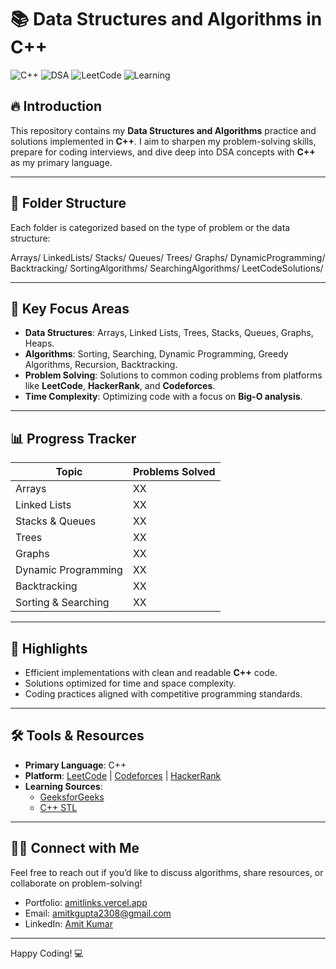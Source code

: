 # 📚 Data Structures and Algorithms in C++

![C++](https://img.shields.io/badge/Language-C%2B%2B-%2300599c.svg?style=flat&logo=c%2B%2B)
![DSA](https://img.shields.io/badge/DSA-Focus-brightgreen.svg?style=flat&logo=leetcode)
![LeetCode](https://img.shields.io/badge/Platform-LeetCode-orange?style=flat&logo=leetcode)
![Learning](https://img.shields.io/badge/Status-Learning-blue?style=flat&logo=cplusplus)

## 🔥 Introduction
This repository contains my **Data Structures and Algorithms** practice and solutions implemented in **C++**. I aim to sharpen my problem-solving skills, prepare for coding interviews, and dive deep into DSA concepts with **C++** as my primary language.

---

## 📂 Folder Structure
Each folder is categorized based on the type of problem or the data structure:

Arrays/
LinkedLists/
Stacks/
Queues/
Trees/
Graphs/
DynamicProgramming/
Backtracking/
SortingAlgorithms/
SearchingAlgorithms/
LeetCodeSolutions/

---

## 🚀 Key Focus Areas
- **Data Structures**: Arrays, Linked Lists, Trees, Stacks, Queues, Graphs, Heaps.
- **Algorithms**: Sorting, Searching, Dynamic Programming, Greedy Algorithms, Recursion, Backtracking.
- **Problem Solving**: Solutions to common coding problems from platforms like **LeetCode**, **HackerRank**, and **Codeforces**.
- **Time Complexity**: Optimizing code with a focus on **Big-O analysis**.

---

## 📊 Progress Tracker
| Topic             | Problems Solved |
|-------------------|-----------------|
| Arrays            | XX              |
| Linked Lists      | XX              |
| Stacks & Queues   | XX              |
| Trees             | XX              |
| Graphs            | XX              |
| Dynamic Programming| XX             |
| Backtracking      | XX              |
| Sorting & Searching| XX             |

---

## 🌟 Highlights
- Efficient implementations with clean and readable **C++** code.
- Solutions optimized for time and space complexity.
- Coding practices aligned with competitive programming standards.

---

## 🛠️ Tools & Resources
- **Primary Language**: C++
- **Platform**: [LeetCode](https://leetcode.com/) | [Codeforces](https://codeforces.com/) | [HackerRank](https://www.hackerrank.com/)
- **Learning Sources**: 
  - [GeeksforGeeks](https://www.geeksforgeeks.org/)
  - [C++ STL](https://www.cplusplus.com/reference/stl/)

---

## 🧑‍💻 Connect with Me
Feel free to reach out if you’d like to discuss algorithms, share resources, or collaborate on problem-solving!

- Portfolio: [amitlinks.vercel.app](https://amitlinks.vercel.app)
- Email: [amitkgupta2308@gmail.com](mailto:amitkgupta2308@gmail.com)
- LinkedIn: [Amit Kumar](https://linkedin.com/in/amit-kumar)

---

Happy Coding! 💻

